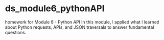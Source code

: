 # ds_module6_pythonAPI
homework for Module 6 - Python API
In this module, I applied what I learned about Python requests, APIs, and JSON traversals to answer fundamental questions. 
